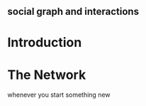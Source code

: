 ## social graph and interactions

# Introduction






# The Network


whenever you start something new
